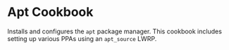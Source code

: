 # Apt Cookbook

Installs and configures the `apt` package manager. This cookbook includes setting
up various PPAs using an `apt_source` LWRP.

